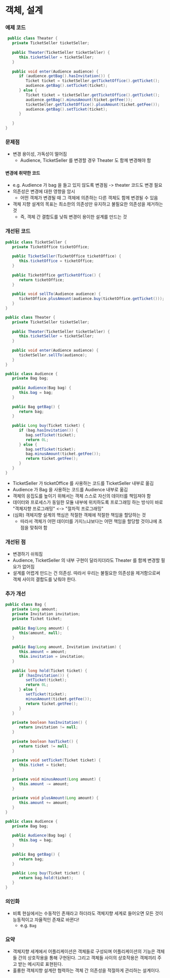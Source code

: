 # 객체, 설계

### 예제 코드

```java
 public class Theater {  
   private TicketSeller ticketSeller;  
  
   public Theater(TicketSeller ticketSeller) {  
      this.ticketSeller = ticketSeller;  
   }  
  
   public void enter(Audience audience) {  
      if (audience.getBag().hasInvitation()) {  
         Ticket ticket = ticketSeller.getTicketOffice().getTicket();  
         audience.getBag().setTicket(ticket);  
      } else {  
         Ticket ticket = ticketSeller.getTicketOffice().getTicket();  
         audience.getBag().minusAmount(ticket.getFee());  
         ticketSeller.getTicketOffice().plusAmount(ticket.getFee());  
         audience.getBag().setTicket(ticket);  
      }  
  
   }  
}
```

### 문제점
- 변경 용이성, 가독성이 떨어짐
	- Audience, TicketSeller 를 변경할 경우 Theater 도 함께 변경해야 함

#### 변경에 취약한 코드
- e.g. Audience 가 bag 을 들고 있지 않도록 변경됨 -> theater 코드도 변경 필요
- 의존성은 변경에 대한 영향을 암시
	- 어떤 객체가 변경될 때 그 객체에 의존하는 다른 객체도 함께 변경될 수 있음
- 객체 지향 설계의 목표는 최소한의 의존성만 유지하고 불필요한 의존성을 제거하는 것
	- 즉, 객체 간 결합도를 낮춰 변경이 용이한 설계를 만드는 것

### 개선된 코드

```java
public class TicketSeller {  
   private TicketOffice ticketOffice;  
  
   public TicketSeller(TicketOffice ticketOffice) {  
      this.ticketOffice = ticketOffice;  
   }  
  
   public TicketOffice getTicketOffice() {  
      return ticketOffice;  
   }  
  
   public void sellTo(Audience audience) {  
      ticketOffice.plusAmount(audience.buy(ticketOffice.getTicket()));  
   }  
}
```

```java
public class Theater {  
   private TicketSeller ticketSeller;  
  
   public Theater(TicketSeller ticketSeller) {  
      this.ticketSeller = ticketSeller;  
   }  
  
   public void enter(Audience audience) {  
      ticketSeller.sellTo(audience);  
   }  
}
```

```java
public class Audience {  
   private Bag bag;  
  
   public Audience(Bag bag) {  
      this.bag = bag;  
   }  
  
   public Bag getBag() {  
      return bag;  
   }  
  
   public Long buy(Ticket ticket) {  
      if (bag.hasInvitation()) {  
         bag.setTicket(ticket);  
         return 0L;  
      } else {  
         bag.setTicket(ticket);  
         bag.minusAmount(ticket.getFee());  
         return ticket.getFee();  
      }  
   }  
}
```

- TicketSeller 가 ticketOffice 를 사용하는 코드를 TicketSeller 내부로 옮김
- Audience 가 Bag 을 사용하는 코드를 Audience 내부로 옮김 
- 객체의 응집도를 높이기 위해서는 객체 스스로 자신의 데이터를 책임져야 함 
- 데이터와 프로세스가 동일한 모듈 내부에 위치하도록 프로그래밍 하는 방식이 바로 "객체지향 프로그래밍" <-> "절차적 프로그래밍"
- (심화) 객체지향 설계의 핵심은 적절한 객체에 적절한 책임을 할당하는 것
	- 따라서 객체가 어떤 데이터를 가지느냐보다는 어떤 책임을 할당할 것이냐에 초점을 맞춰야 함


### 개선된 점
- 변경하기 쉬워짐
- Audience, TicketSeller 의 내부 구현이 달라지더라도 Theater 를 함께 변경할 필요가 없어짐
- 설계를 어렵게 만드는 건 의존성. 따라서 우리는 불필요한 의존성을 제거함으로써 객체 사이의 결합도를 낮춰야 한다.


### 추가 개선
```java
public class Bag {  
   private Long amount;  
   private Invitation invitation;  
   private Ticket ticket;  
  
   public Bag(Long amount) {  
      this(amount, null);  
   }  
  
   public Bag(Long amount, Invitation invitation) {  
      this.amount = amount;  
      this.invitation = invitation;  
   }  
  
   public long hold(Ticket ticket) {  
      if (hasInvitation()) {  
         setTicket(ticket);  
         return 0L;  
      } else {  
         setTicket(ticket);  
         minusAmount(ticket.getFee());  
         return ticket.getFee();  
      }  
   }  
  
   private boolean hasInvitation() {  
      return invitation != null;  
   }  
  
   private boolean hasTicket() {  
      return ticket != null;  
   }  
  
   private void setTicket(Ticket ticket) {  
      this.ticket = ticket;  
   }  
  
   private void minusAmount(Long amount) {  
      this.amount -= amount;  
   }  
  
   private void plusAmount(Long amount) {  
      this.amount += amount;  
   }  
}
```

```java
public class Audience {  
   private Bag bag;  
  
   public Audience(Bag bag) {  
      this.bag = bag;  
   }  
  
   public Bag getBag() {  
      return bag;  
   }  
  
   public Long buy(Ticket ticket) {  
      return bag.hold(ticket);  
   }  
}
```


### 의인화
- 비록 현실에서는 수동적인 존재라고 하더라도 객체지향 세계로 들어오면 모든 것이 능동적이고 자율적인 존재로 바뀐다!
	- e.g. `Bag`

### 요약
- 객체지향 세계에서 어플리케이션은 객체들로 구성되며 어플리케이션의 기능은 객체들 간의 상호작용을 통해 구현된다. 그리고 객체들 사이의 상호작용은 객체끼리 주고 받는 메시지로 표현된다.
- 훌륭한 객체지향 설계란 협력하는 객체 간 의존성을 적절하게 관리하는 설계이다.


